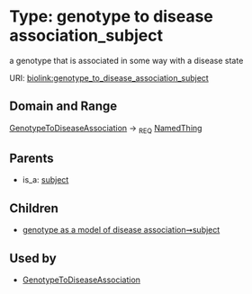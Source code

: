 
# Type: genotype to disease association_subject


a genotype that is associated in some way with a disease state

URI: [biolink:genotype_to_disease_association_subject](https://w3id.org/biolink/vocab/genotype_to_disease_association_subject)


## Domain and Range

[GenotypeToDiseaseAssociation](GenotypeToDiseaseAssociation.md) ->  <sub>REQ</sub> [NamedThing](NamedThing.md)

## Parents

 *  is_a: [subject](subject.md)

## Children

 *  [genotype as a model of disease association➞subject](genotype_as_a_model_of_disease_association_subject.md)

## Used by

 * [GenotypeToDiseaseAssociation](GenotypeToDiseaseAssociation.md)
